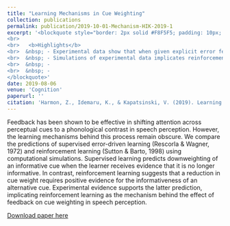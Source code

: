 ```yaml
---
title: "Learning Mechanisms in Cue Weighting"
collection: publications
permalink: publication/2019-10-01-Mechanism-HIK-2019-1
excerpt: '<blockquote style="border: 2px solid #F8F5F5; padding: 10px; background-color: #F8F5F5;"> Feedback has been shown to be effective in shifting attention across perceptual cues to a phonological contrast in speech perception. However, the learning mechanisms behind this process remain obscure. In this work, we compare the predictions of supervised error-driven learning (Rescorla & Wagner, 1972) and reinforcement learning (Sutton & Barto, 1998) about the effect of feedback on cue reweighting using computational simulations. 
<br>
<br>   <b>Highlights</b>
<br>  &nbsp; - Experimental data show that when given explicit error feedback, leaners downweight a cue, but only when they can use another cue to reduce prediction error.
<br>  &nbsp; - Simulations of experimental data implicates reinforcement learning as the mechanism behind the effect of feedback on cue weighting in speech perception.
<br>  &nbsp; - 
<br>  &nbsp; - 
</blockquote>'
date: 2019-08-06
venue: 'Cognition'
paperurl: ''
citation: 'Harmon, Z., Idemaru, K., & Kapatsinski, V. (2019). Learning mechanisms in cue reweighting. <i>Cognition</i>, <i>189</i>, 76–88. <a href="https://www.linguisticsociety.org/sites/default/files/e-learning/HarmonIdemaruKapatsinski2019.pdf">[Paper]</a>'
---
```



Feedback has been shown to be effective in shifting attention across perceptual cues to a phonological contrast in speech perception. However, the learning mechanisms behind this process remain obscure. We compare the predictions of supervised error-driven learning (Rescorla & Wagner, 1972) and reinforcement learning (Sutton & Barto, 1998) using computational simulations. Supervised learning predicts downweighting of an informative cue when the learner receives evidence that it is no longer informative. In contrast, reinforcement learning suggests that a reduction in cue weight requires positive evidence for the informativeness of an alternative cue. Experimental evidence supports the latter prediction, implicating reinforcement learning as the mechanism behind the effect of feedback on cue weighting in speech perception. 

[Download paper here](https://www.linguisticsociety.org/sites/default/files/e-learning/HarmonIdemaruKapatsinski2019.pdf)
